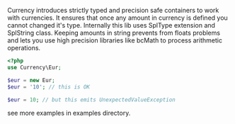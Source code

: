 Currency introduces strictly typed and precision safe containers to work with currencies. It ensures that once any amount in currency is defined you cannot changed it's type.
Internally this lib uses SplType extension and SplString class. Keeping amounts in string prevents from floats problems and lets you use high precision libraries like bcMath to process arithmetic operations.  

```php
<?php
use Currency\Eur;

$eur = new Eur;
$eur = '10'; // this is OK

$eur = 10; // but this emits UnexpectedValueException


```

see more examples in examples directory.